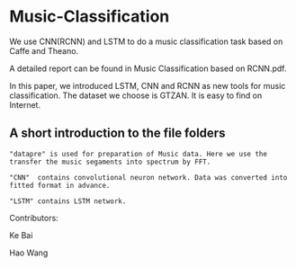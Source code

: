 # Music-Classification
We use CNN(RCNN) and LSTM to do a music classification task based on Caffe and Theano.

A detailed report can be found in Music Classification based on RCNN.pdf. 

In this paper, we introduced LSTM, CNN and RCNN as new tools for music classification. The dataset we choose is GTZAN. It is easy to find on Internet.

## A short introduction to the file folders

	"datapre" is used for preparation of Music data. Here we use the transfer the music segaments into spectrum by FFT. 

	"CNN"  contains convolutional neuron network. Data was converted into fitted format in advance.

	"LSTM" contains LSTM network. 


Contributors: 

Ke Bai

Hao Wang
